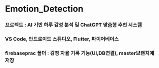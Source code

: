 # Emotion_Detection

### 프로젝트 : AI 기반 하루 감정 분석 및 ChatGPT 맞춤형 추천 시스템 

### VS Code, 안드로이드 스튜디오, Flutter, 파이어베이스 
### firebaseprac 폴더 : 감정 자율 기록 기능(UI,DB연결), master브랜치에 저장
